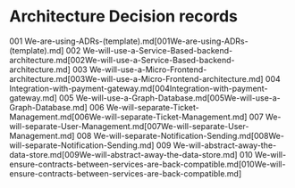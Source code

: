 # Architecture Decision records

001 We-are-using-ADRs-(template).md[001We-are-using-ADRs-(template).md]
002 We-will-use-a-Service-Based-backend-architecture.md[002We-will-use-a-Service-Based-backend-architecture.md]
003 We-will-use-a-Micro-Frontend-architecture.md[003We-will-use-a-Micro-Frontend-architecture.md]
004 Integration-with-payment-gateway.md[004Integration-with-payment-gateway.md]
005 We-will-use-a-Graph-Database.md[005We-will-use-a-Graph-Database.md]
006 We-will-separate-Ticket-Management.md[006We-will-separate-Ticket-Management.md]
007 We-will-separate-User-Management.md[007We-will-separate-User-Management.md]
008 We-will-separate-Notification-Sending.md[008We-will-separate-Notification-Sending.md]
009 We-will-abstract-away-the-data-store.md[009We-will-abstract-away-the-data-store.md]
010 We-will-ensure-contracts-between-services-are-back-compatible.md[010We-will-ensure-contracts-between-services-are-back-compatible.md]
